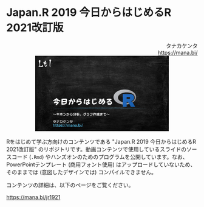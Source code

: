 # Japan.R 2019 今日からはじめるR 2021改訂版

<div align="right">
タナカケンタ<br/>
<a href="https://mana.bi/">https://mana.bi/</a>
</div>

<div align="center">
<a href="https://www.youtube.com/watch?v=W67ItfyWJ-I&list=PLwFsIV93-oVKd_yvB2cGcdaA0o1yzNmdY&index=1"><img src="./image/movie_thumb.png" width="70%"></a>
</div>

Rをはじめて学ぶ方向けのコンテンツである "Japan.R 2019 今日からはじめるR 2021改訂版" のリポジトリです。動画コンテンツで使用しているスライドのソースコード (`.Rmd`) やハンズオンのためのプログラムを公開しています。なお、PowerPointテンプレート (商用フォント使用) はアップロードしていないため、そのままでは (意図したデザインでは) コンパイルできません。

コンテンツの詳細は、以下のページをご覧ください。

https://mana.bi/jr1921
